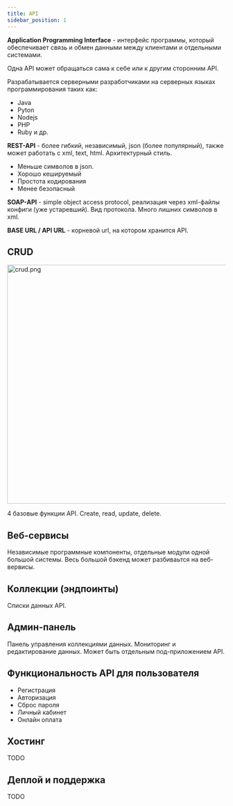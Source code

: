 ```yaml
---
title: API
sidebar_position: 1
---
```


**Application Programming Interface** - интерфейс программы, который обеспечивает связь и обмен данными между клиентами и отдельными системами.

Одна API может обращаться сама к себе или к другим сторонним API.

Разрабатывается серверными разработчиками на серверных языках программирования таких как:

- Java
- Pyton
- Nodejs
- PHP
- Ruby и др.

**REST-API** - более гибкий, независимый, json (более популярный), также может работать с xml, text, html. Архитектурный стиль. 
  - Меньше символов в json.
  - Хорошо кешируемый
  - Простота кодирования
  - Менее безопасный

**SOAP-API** - simple object access protocol, реализация через xml-файлы конфиги (уже устаревший). Вид протокола. Много лишних символов в xml.

**BASE URL / API URL** - корневой url, на котором хранится API.


## CRUD

<img src="../../../img/backend/crud.png" width="550" alt="crud.png" />

4 базовые функции API. Create, read, update, delete.

## Веб-сервисы

Независимые программные компоненты, отдельные модули одной большой системы. Весь большой бэкенд может разбиваьтся на веб-вервисы.

## Коллекции (эндпоинты)

Списки данных API.

## Админ-панель

Панель управления коллекциями данных. Мониторинг и редактирование данных. Может быть отдельным под-приложением API.

## Функциональность API для пользователя

- Регистрация
- Авторизация
- Сброс пароля
- Личный кабинет
- Онлайн оплата

## Хостинг

TODO

## Деплой и поддержка

TODO


<!-- **API состоит**:
- **Веб-сервисы** (веб-службы) - 
- **Swagger** -->



<!-- ### Задачи API

### Хостинг

- Обычный ограниченный хостинг (меньше свободы)
- Виртуальная машина (больше свободы), несколько % от мощности и памяти
- Выделенный сервер (вся машина)
- **Хостинг-панель** - панель управления хостинга (под определенный язык программирования, cPanel - хорошая)
- **Бесплатный хостинг**
- **SSL-сертификат** - secure socket layer. Стороняя организация.
- **UP-time**

TODO -->
